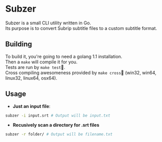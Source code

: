 # Subzer

Subzer is a small CLI utility written in Go.  
Its purpose is to convert Subrip subtitle files to a custom subtitle format.

## Building

To build it, you're going to need a golang 1.1 installation.  
Then a `make` will compile it for you.  
Tests are run by `make test`.  
Cross compiling awesomeness provided by `make cross` (win32, win64, linux32, linux64, osx64).

## Usage

* **Just an input file**:

``` bash
subzer -i input.srt # Output will be input.txt
```

* **Recusively scan a directory for .srt files**

``` bash
subzer -r folder/ # Output will be filename.txt
```
